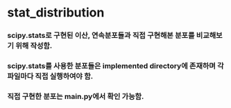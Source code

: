# stat_distribution
### scipy.stats로 구현된 이산, 연속분포들과 직접 구현해본 분포를 비교해보기 위해 작성함.
### scipy.stats를 사용한 분포들은 implemented directory에 존재하며 각 파일마다 직접 실행하여야 함.
### 직접 구현한 분포는 main.py에서 확인 가능함.
